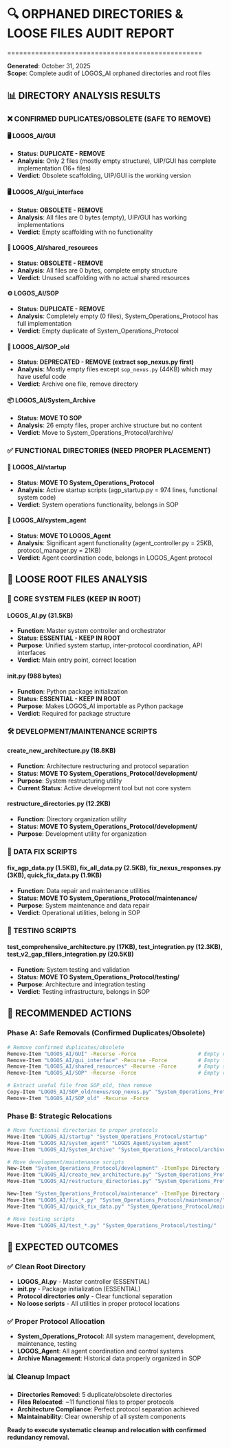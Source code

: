 # 🔍 ORPHANED DIRECTORIES & LOOSE FILES AUDIT REPORT
=================================================

**Generated**: October 31, 2025  
**Scope**: Complete audit of LOGOS_AI orphaned directories and root files

## 📊 **DIRECTORY ANALYSIS RESULTS**

### **❌ CONFIRMED DUPLICATES/OBSOLETE (SAFE TO REMOVE)**

#### **🖥️ LOGOS_AI/GUI** 
- **Status**: **DUPLICATE - REMOVE**
- **Analysis**: Only 2 files (mostly empty structure), UIP/GUI has complete implementation (16+ files)
- **Verdict**: Obsolete scaffolding, UIP/GUI is the working version

#### **🖥️ LOGOS_AI/gui_interface**
- **Status**: **OBSOLETE - REMOVE** 
- **Analysis**: All files are 0 bytes (empty), UIP/GUI has working implementations
- **Verdict**: Empty scaffolding with no functionality

#### **🔗 LOGOS_AI/shared_resources**
- **Status**: **OBSOLETE - REMOVE**
- **Analysis**: All files are 0 bytes, complete empty structure
- **Verdict**: Unused scaffolding with no actual shared resources

#### **⚙️ LOGOS_AI/SOP**
- **Status**: **DUPLICATE - REMOVE**
- **Analysis**: Completely empty (0 files), System_Operations_Protocol has full implementation
- **Verdict**: Empty duplicate of System_Operations_Protocol

#### **📁 LOGOS_AI/SOP_old**  
- **Status**: **DEPRECATED - REMOVE (extract sop_nexus.py first)**
- **Analysis**: Mostly empty files except `sop_nexus.py` (44KB) which may have useful code
- **Verdict**: Archive one file, remove directory

#### **📦 LOGOS_AI/System_Archive**
- **Status**: **MOVE TO SOP**
- **Analysis**: 26 empty files, proper archive structure but no content
- **Verdict**: Move to System_Operations_Protocol/archive/

### **✅ FUNCTIONAL DIRECTORIES (NEED PROPER PLACEMENT)**

#### **🚀 LOGOS_AI/startup**
- **Status**: **MOVE TO System_Operations_Protocol**
- **Analysis**: Active startup scripts (agp_startup.py = 974 lines, functional system code)
- **Verdict**: System operations functionality, belongs in SOP

#### **🤖 LOGOS_AI/system_agent**  
- **Status**: **MOVE TO LOGOS_Agent**
- **Analysis**: Significant agent functionality (agent_controller.py = 25KB, protocol_manager.py = 21KB)
- **Verdict**: Agent coordination code, belongs in LOGOS_Agent protocol

## 📝 **LOOSE ROOT FILES ANALYSIS**

### **🔑 CORE SYSTEM FILES (KEEP IN ROOT)**

#### **LOGOS_AI.py** (31.5KB)
- **Function**: Master system controller and orchestrator  
- **Status**: **ESSENTIAL - KEEP IN ROOT**
- **Purpose**: Unified system startup, inter-protocol coordination, API interfaces
- **Verdict**: Main entry point, correct location

#### **__init__.py** (988 bytes)
- **Function**: Python package initialization
- **Status**: **ESSENTIAL - KEEP IN ROOT** 
- **Purpose**: Makes LOGOS_AI importable as Python package
- **Verdict**: Required for package structure

### **🛠️ DEVELOPMENT/MAINTENANCE SCRIPTS**

#### **create_new_architecture.py** (18.8KB)
- **Function**: Architecture restructuring and protocol separation
- **Status**: **MOVE TO System_Operations_Protocol/development/**
- **Purpose**: System restructuring utility
- **Current Status**: Active development tool but not core system

#### **restructure_directories.py** (12.2KB)  
- **Function**: Directory organization utility
- **Status**: **MOVE TO System_Operations_Protocol/development/**
- **Purpose**: Development utility for organization

### **🐛 DATA FIX SCRIPTS**

#### **fix_agp_data.py** (1.5KB), **fix_all_data.py** (2.5KB), **fix_nexus_responses.py** (3KB), **quick_fix_data.py** (1.9KB)
- **Function**: Data repair and maintenance utilities
- **Status**: **MOVE TO System_Operations_Protocol/maintenance/**
- **Purpose**: System maintenance and data repair
- **Verdict**: Operational utilities, belong in SOP

### **🧪 TESTING SCRIPTS**

#### **test_comprehensive_architecture.py** (17KB), **test_integration.py** (12.3KB), **test_v2_gap_fillers_integration.py** (20.5KB)
- **Function**: System testing and validation
- **Status**: **MOVE TO System_Operations_Protocol/testing/**
- **Purpose**: Architecture and integration testing
- **Verdict**: Testing infrastructure, belongs in SOP

## 🎯 **RECOMMENDED ACTIONS**

### **Phase A: Safe Removals (Confirmed Duplicates/Obsolete)**
```bash
# Remove confirmed duplicates/obsolete
Remove-Item "LOGOS_AI/GUI" -Recurse -Force                    # Empty duplicate
Remove-Item "LOGOS_AI/gui_interface" -Recurse -Force          # Empty files  
Remove-Item "LOGOS_AI/shared_resources" -Recurse -Force       # Empty structure
Remove-Item "LOGOS_AI/SOP" -Recurse -Force                    # Empty duplicate

# Extract useful file from SOP_old, then remove
Copy-Item "LOGOS_AI/SOP_old/nexus/sop_nexus.py" "System_Operations_Protocol/nexus/legacy_sop_nexus.py"
Remove-Item "LOGOS_AI/SOP_old" -Recurse -Force
```

### **Phase B: Strategic Relocations**  
```bash
# Move functional directories to proper protocols
Move-Item "LOGOS_AI/startup" "System_Operations_Protocol/startup"
Move-Item "LOGOS_AI/system_agent" "LOGOS_Agent/system_agent" 
Move-Item "LOGOS_AI/System_Archive" "System_Operations_Protocol/archive"

# Move development/maintenance scripts
New-Item "System_Operations_Protocol/development" -ItemType Directory -Force
Move-Item "LOGOS_AI/create_new_architecture.py" "System_Operations_Protocol/development/"
Move-Item "LOGOS_AI/restructure_directories.py" "System_Operations_Protocol/development/"

New-Item "System_Operations_Protocol/maintenance" -ItemType Directory -Force  
Move-Item "LOGOS_AI/fix_*.py" "System_Operations_Protocol/maintenance/"
Move-Item "LOGOS_AI/quick_fix_data.py" "System_Operations_Protocol/maintenance/"

# Move testing scripts
Move-Item "LOGOS_AI/test_*.py" "System_Operations_Protocol/testing/"
```

## 🎉 **EXPECTED OUTCOMES**

### **✅ Clean Root Directory**
- **LOGOS_AI.py** - Master controller (ESSENTIAL)
- **__init__.py** - Package initialization (ESSENTIAL) 
- **Protocol directories only** - Clear functional separation
- **No loose scripts** - All utilities in proper protocol locations

### **✅ Proper Protocol Allocation**
- **System_Operations_Protocol**: All system management, development, maintenance, testing
- **LOGOS_Agent**: All agent coordination and control systems  
- **Archive Management**: Historical data properly organized in SOP

### **📊 Cleanup Impact**
- **Directories Removed**: 5 duplicate/obsolete directories
- **Files Relocated**: ~11 functional files to proper protocols
- **Architecture Compliance**: Perfect protocol separation achieved
- **Maintainability**: Clear ownership of all system components

**Ready to execute systematic cleanup and relocation with confirmed redundancy removal.**